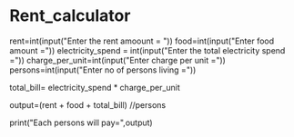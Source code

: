 # Rent_calculator
rent=int(input("Enter the rent amoount = "))
food=int(input("Enter food amount ="))
electricity_spend = int(input("Enter the total electricity spend ="))
charge_per_unit=int(input("Enter charge per unit ="))
persons=int(input("Enter no of persons living ="))

total_bill= electricity_spend  * charge_per_unit

output=(rent + food + total_bill) //persons

print("Each persons will pay=",output)
